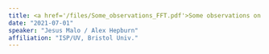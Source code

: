 ```yaml
---
title: <a href='/files/Some_observations_FFT.pdf'>Some observations on perceptual distances and statistical learning</a>
date: "2021-07-01"
speaker: "Jesus Malo / Alex Hepburn"
affiliation: "ISP/UV, Bristol Univ."
---
```

